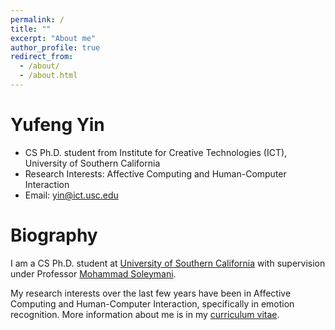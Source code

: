 ```yaml
---
permalink: /
title: ""
excerpt: "About me"
author_profile: true
redirect_from: 
  - /about/
  - /about.html
---
```


Yufeng Yin
======
* CS Ph.D. student from Institute for Creative Technologies (ICT), University of Southern California
* Research Interests: Affective Computing and Human-Computer Interaction
* Email: yin@ict.usc.edu

Biography
======
I am a CS Ph.D. student at [University of Southern California](https://www.usc.edu/) with supervision under Professor [Mohammad Soleymani](http://people.ict.usc.edu/~soleymani/).

My research interests over the last few years have been in Affective Computing and Human-Computer Interaction, specifically in emotion recognition. More information about me is in my [curriculum vitae](https://yufengyin.github.io/cv/).
